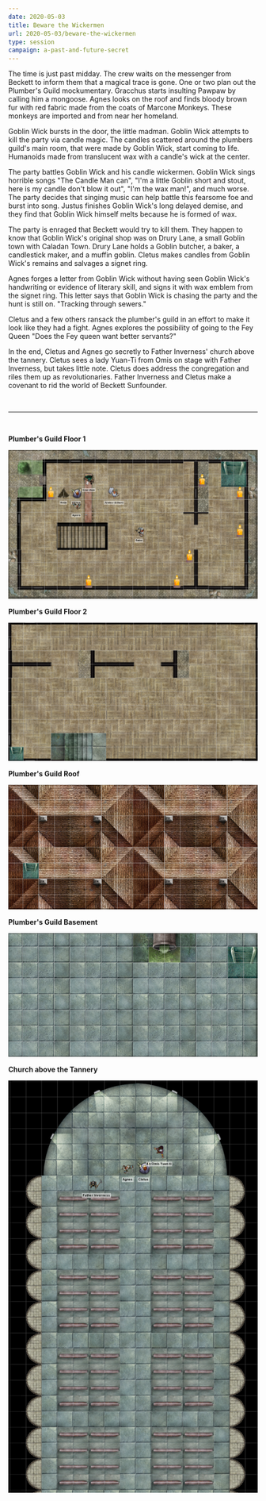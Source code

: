 ```yaml
---
date: 2020-05-03
title: Beware the Wickermen
url: 2020-05-03/beware-the-wickermen
type: session
campaign: a-past-and-future-secret
---
```


The time is just past midday. The crew waits on the messenger from Beckett to inform them that a magical trace is gone. One or two plan out the Plumber's Guild mockumentary. Gracchus starts insulting Pawpaw by calling him a mongoose. Agnes looks on the roof and finds bloody brown fur with red fabric made from the coats of Marcone Monkeys. These monkeys are imported and from near her homeland.

Goblin Wick bursts in the door, the little madman. Goblin Wick attempts to kill the party via candle magic. The candles scattered around the plumbers guild's main room, that were made by Goblin Wick, start coming to life. Humanoids made from translucent wax with a candle's wick at the center.

The party battles Goblin Wick and his candle wickermen. Goblin Wick sings horrible songs "The Candle Man can", "I'm a little Goblin short and stout, here is my candle don't blow it out", "I'm the wax man!", and much worse. The party decides that singing music can help battle this fearsome foe and burst into song. Justus finishes Goblin Wick's long delayed demise, and they find that Goblin Wick himself melts because he is formed of wax.

The party is enraged that Beckett would try to kill them. They happen to know that Goblin Wick's original shop was on Drury Lane, a small Goblin town with Caladan Town. Drury Lane holds a Goblin butcher, a baker, a candlestick maker, and a muffin goblin. Cletus makes candles from Goblin Wick's remains and salvages a signet ring.

Agnes forges a letter from Goblin Wick without having seen Goblin Wick's handwriting or evidence of literary skill, and signs it with wax emblem from the signet ring. This letter says that Goblin Wick is chasing the party and the hunt is still on. "Tracking through sewers."

Cletus and a few others ransack the plumber's guild in an effort to make it look like they had a fight.  Agnes explores the possibility of going to the Fey Queen "Does the Fey queen want better servants?"

In the end, Cletus and Agnes go secretly to Father Inverness' church above the tannery. Cletus sees a lady Yuan-Ti from Omis on stage with Father Inverness, but takes little note. Cletus does address the congregation and riles them up as revolutionaries. Father Inverness and Cletus make a covenant to rid the world of Beckett Sunfounder.

<br/>
<hr/>
<br/>

**Plumber's Guild Floor 1**

![Room 1](20200503\guild_floor1.png)

**Plumber's Guild Floor 2**

![Room 2](20200503\guild_floor2.png)

**Plumber's Guild Roof**

![Roof](20200503\guild_roof.png)

**Plumber's Guild Basement**

![Basement](20200503\guild_basement.png)

**Church above the Tannery**

![Basement](20200503\tannery_church.png)
